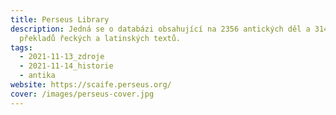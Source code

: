 ```yaml
---
title: Perseus Library
description: Jedná se o databázi obsahující na 2356 antických děl a 3145 edicí a
  překladů řeckých a latinských textů.
tags:
  - 2021-11-13_zdroje
  - 2021-11-14_historie
  - antika
website: https://scaife.perseus.org/
cover: /images/perseus-cover.jpg
---
```

